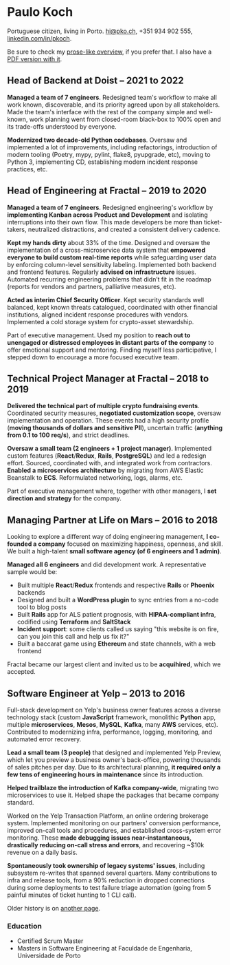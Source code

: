 # Paulo Koch
Portuguese citizen, living in Porto. <hi@pko.ch>, +351 934 902 555, [linkedin.com/in/pkoch](https://www.linkedin.com/in/pkoch/).

<!-- pdf-sed: begin delete -->
Be sure to check my [prose-like overview](overview.md), if you prefer that.
I also have a [PDF version with it](https://github.com/pkoch/cv/raw/main/latest.pdf).
<!-- pdf-sed: end delete -->
<!-- pdf-sed: exec # cat overview.md # -->

## Head of Backend at Doist – 2021 to 2022

**Managed a team of 7 engineers**. Redesigned team's workflow to make all work known, discoverable, and its priority agreed upon by all stakeholders. Made the team's interface with the rest of the company simple and well-known, work planning went from closed-room black-box to 100% open and its trade-offs understood by everyone.

**Modernized two decade-old Python codebases**. Oversaw and implemented a lot of improvements, including refactorings, introduction of modern tooling (Poetry, mypy, pylint, flake8, pyupgrade, etc), moving to Python 3, implementing CD, establishing modern incident response practices, etc.

## Head of Engineering at Fractal – 2019 to 2020
**Managed a team of 7 engineers**. Redesigned engineering's workflow by **implementing Kanban across Product and Development** and isolating interruptions into their own flow. This made developers be more than ticket-takers, neutralized distractions, and created a consistent delivery cadence.

**Kept my hands dirty** about 33% of the time. Designed and oversaw the implementation of a cross-microservice data system that **empowered everyone to build custom real-time reports** while safeguarding user data by enforcing column-level sensitivity labeling. Implemented both backend and frontend features. Regularly **advised on infrastructure** issues. Automated recurring engineering problems that didn’t fit in the roadmap (reports for vendors and partners, palliative measures, etc).

**Acted as interim Chief Security Officer**. Kept security standards well balanced, kept known threats catalogued, coordinated with other financial institutions, aligned incident response procedures with vendors. Implemented a cold storage system for crypto-asset stewardship.

Part of executive management. Used my position to **reach out to unengaged or distressed employees in distant parts of the company** to offer emotional support and mentoring. Finding myself less participative, I stepped down to encourage a more focused executive team.

## Technical Project Manager at Fractal – 2018 to 2019
**Delivered the technical part of multiple crypto fundraising events**. Coordinated security measures, **negotiated customization scope**, oversaw implementation and operation. These events had a high security profile (**moving thousands of dollars and sensitive PII**), uncertain traffic (**anything from 0.1 to 100 req/s**), and strict deadlines.

**Oversaw a small team (2 engineers + 1 project manager)**. Implemented custom features (**React**/**Redux**, **Rails**, **PostgreSQL**) and led a redesign effort. Sourced, coordinated with, and integrated work from contractors. **Enabled a microservices architecture** by migrating from AWS Elastic Beanstalk to **ECS**. Reformulated networking, logs, alarms, etc.

Part of executive management where, together with other managers, I **set direction and strategy** for the company.

## Managing Partner at Life on Mars – 2016 to 2018
Looking to explore a different way of doing engineering management, **I co-founded a company** focused on maximizing happiness, openness, and skill. We built a high-talent **small software agency (of 6 engineers and 1 admin)**.

**Managed all 6 engineers** and did development work. A representative sample would be:

* Built multiple **React**/**Redux** frontends and respective **Rails** or **Phoenix** backends
* Designed and built a **WordPress plugin** to sync entries from a no-code tool to blog posts
* Built **Rails** app for ALS patient prognosis, with **HIPAA-compliant infra**, codified using **Terraform** and **SaltStack**
* **Incident support**: some clients called us saying "this website is on fire, can you join this call and help us fix it?"
* Built a baccarat game using **Ethereum** and state channels, with a web frontend

Fractal became our largest client and invited us to be **acquihired**, which we accepted.

## Software Engineer at Yelp – 2013 to 2016
Full-stack development on Yelp's business owner features across a diverse technology stack (custom **JavaScript** framework, monolithic **Python** app, multiple **microservices**, **Mesos**, **MySQL**, **Kafka**, many **AWS** services, etc). Contributed to modernizing infra, performance, logging, monitoring, and automated error recovery.

**Lead a small team (3 people)** that designed and implemented Yelp Preview, which let you preview a business owner's back-office, powering thousands of sales pitches per day. Due to its architectural planning, **it required only a few tens of engineering hours in maintenance** since its introduction.

**Helped trailblaze the introduction of Kafka company-wide**, migrating two microservices to use it. Helped shape the packages that became company standard.

Worked on the Yelp Transaction Platform, an online ordering brokerage system. Implemented monitoring on our partners' conversion performance, improved on-call tools and procedures, and established cross-system error monitoring. These **made debugging issues near-instantaneous, drastically reducing on-call stress and errors**, and recovering ~$10k revenue on a daily basis.

**Spontaneously took ownership of legacy systems' issues**, including subsystem re-writes that spanned several quarters. Many contributions to infra and release tools, from a 90% reduction in dropped connections during some deployments to test failure triage automation (going from 5 painful minutes of ticket hunting to 1 CLI call).

<!-- pdf-sed: begin delete -->
Older history is on [another page](older_history.md).
<!-- pdf-sed: end delete -->
<!-- pdf-sed: exec # echo 'Older history on [LinkedIn](https://www.linkedin.com/in/pkoch/).' # -->

### Education
* Certified Scrum Master
* Masters in Software Engineering at Faculdade de Engenharia, Universidade de Porto
